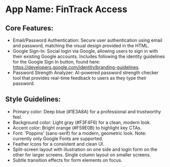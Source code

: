 # **App Name**: FinTrack Access

## Core Features:

- Email/Password Authentication: Secure user authentication using email and password, matching the visual design provided in the HTML.
- Google Sign-In: Social login via Google, allowing users to sign in with their existing Google accounts. Includes following the identity guidelines for the Google Sign In button, found here: https://developers.google.com/identity/branding-guidelines.
- Password Strength Analyzer: AI-powered password strength checker tool that provides real-time feedback to users as they type their password.

## Style Guidelines:

- Primary color: Deep blue (#1E3A8A) for a professional and trustworthy feel.
- Background color: Light gray (#F3F4F6) for a clean, modern look.
- Accent color: Bright orange (#F59E0B) to highlight key CTAs.
- Font: 'Poppins' (sans-serif) for a modern, geometric look. Note: currently only Google Fonts are supported.
- Feather Icons for a consistent and clean UI.
- Split-screen layout with illustration on one side and login form on the other for larger screens. Single column layout on smaller screens.
- Subtle transition effects for form elements on focus.